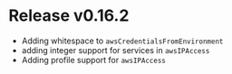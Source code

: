 # Release v0.16.2

- Adding whitespace to `awsCredentialsFromEnvironment`
- adding integer support for services in `awsIPAccess`
- Adding profile support for `awsIPAccess`
